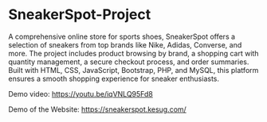 # SneakerSpot-Project
A comprehensive online store for sports shoes, SneakerSpot offers a selection of sneakers from top brands like Nike, Adidas, Converse, and more. The project includes product browsing by brand, a shopping cart with quantity management, a secure checkout process, and order summaries. Built with HTML, CSS, JavaScript, Bootstrap, PHP, and MySQL, this platform ensures a smooth shopping experience for sneaker enthusiasts.

Demo video:
https://youtu.be/iqVNLQ95Fd8

Demo of the Website:
https://sneakerspot.kesug.com/

